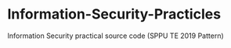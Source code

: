 # Information-Security-Practicles
Information Security practical source code (SPPU TE 2019 Pattern)
